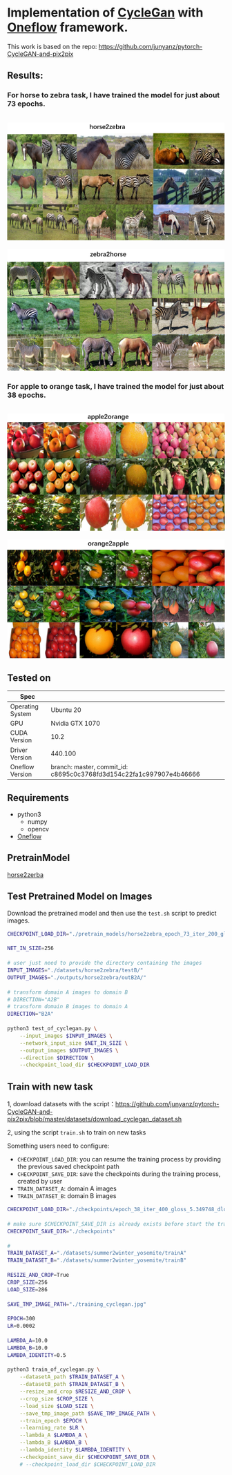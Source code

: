 # Implementation of [CycleGan](https://junyanz.github.io/CycleGAN/) with [Oneflow](https://github.com/Oneflow-inc/oneflow) framework.

This work is based on the repo: https://github.com/junyanz/pytorch-CycleGAN-and-pix2pix

## Results:


### For horse to zebra task, I have trained the model for just about 73 epochs.

<div align='center'>
  <img src='results/horse2zebra.png'>
</div>

<div align='center'>
  <img src='results/zebra2horse.png'>
</div>

### For apple to orange task, I have trained the model for just about 38 epochs.

<div align='center'>
  <img src='results/apple2orange.png'>
</div>

<div align='center'>
  <img src='results/orange2apple.png'>
</div>



## Tested on
| Spec                        |                                                             |
|-----------------------------|-------------------------------------------------------------|
| Operating System            | Ubuntu 20                                             |
| GPU                         | Nvidia GTX 1070                                          |
| CUDA Version                | 10.2                                                        |
| Driver Version              | 440.100                                                      |
| Oneflow Version             | branch: master, commit_id: c8695c0c3768fd3d154c22fa1c997907e4b46666 |

## Requirements
* python3
    - numpy
    - opencv
* [Oneflow](https://github.com/Oneflow-inc/oneflow)


## PretrainModel

[horse2zerba](https://oneflow-public.oss-cn-beijing.aliyuncs.com/model_zoo/cv/gan/CycleGAN_horse2zebra.zip)


## Test Pretrained Model on Images

Download the pretrained model and then use the `test.sh` script to predict images.

```bash
CHECKPOINT_LOAD_DIR="./pretrain_models/horse2zebra_epoch_73_iter_200_gloss_3.497316_dloss_0.253239/"

NET_IN_SIZE=256

# user just need to provide the directory containing the images
INPUT_IMAGES="./datasets/horse2zebra/testB/"
OUTPUT_IMAGES="./outputs/horse2zebra/outB2A/"

# transform domain A images to domain B
# DIRECTION="A2B"
# transform domain B images to domain A
DIRECTION="B2A"

python3 test_of_cyclegan.py \
    --input_images $INPUT_IMAGES \
    --network_input_size $NET_IN_SIZE \
    --output_images $OUTPUT_IMAGES \
    --direction $DIRECTION \
    --checkpoint_load_dir $CHECKPOINT_LOAD_DIR
```


## Train with new task

1, download datasets with the script：https://github.com/junyanz/pytorch-CycleGAN-and-pix2pix/blob/master/datasets/download_cyclegan_dataset.sh

2, using the script `train.sh` to train on new tasks

Something users need to configure:

- `CHECKPOINT_LOAD_DIR`: you can resume the training process by providing the previous saved checkpoint path
- `CHECKPOINT_SAVE_DIR`: save the checkpoints during the training process, created by user
- `TRAIN_DATASET_A`: domain A images
- `TRAIN_DATASET_B`: domain B images

```bash
CHECKPOINT_LOAD_DIR="./checkpoints/epoch_38_iter_400_gloss_5.349748_dloss_0.334908"

# make sure $CHECKPOINT_SAVE_DIR is already exists before start the training process.
CHECKPOINT_SAVE_DIR="./checkpoints"

#
TRAIN_DATASET_A="./datasets/summer2winter_yosemite/trainA"
TRAIN_DATASET_B="./datasets/summer2winter_yosemite/trainB"

RESIZE_AND_CROP=True
CROP_SIZE=256
LOAD_SIZE=286

SAVE_TMP_IMAGE_PATH="./training_cyclegan.jpg"

EPOCH=300
LR=0.0002

LAMBDA_A=10.0 
LAMBDA_B=10.0
LAMBDA_IDENTITY=0.5

python3 train_of_cyclegan.py \
    --datasetA_path $TRAIN_DATASET_A \
    --datasetB_path $TRAIN_DATASET_B \
    --resize_and_crop $RESIZE_AND_CROP \
    --crop_size $CROP_SIZE \
    --load_size $LOAD_SIZE \
    --save_tmp_image_path $SAVE_TMP_IMAGE_PATH \
    --train_epoch $EPOCH \
    --learning_rate $LR \
    --lambda_A $LAMBDA_A \
    --lambda_B $LAMBDA_B \
    --lambda_identity $LAMBDA_IDENTITY \
    --checkpoint_save_dir $CHECKPOINT_SAVE_DIR \
    # --checkpoint_load_dir $CHECKPOINT_LOAD_DIR
```
